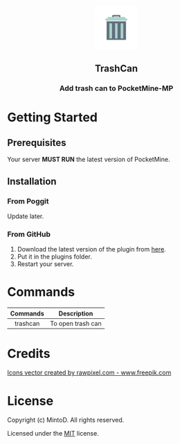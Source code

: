 <div align="center">
  <a href="https://github.com/MintoD/TrashCan">
    <img src="assets/icon.jpg" alt="Logo" width="100" height="100">
  </a>

  <h2 align="center">TrashCan</h2>

  <h3 align="center">
    Add trash can to PocketMine-MP
  </h3>
</div>

# Getting Started

## Prerequisites

Your server **MUST RUN** the latest version of PocketMine.

## Installation

### From Poggit

Update later.

### From GitHub

1. Download the latest version of the plugin from [here](https://github.com/MintoD/TrashCan/releases).
2. Put it in the plugins folder.
3. Restart your server.

# Commands

| Commands |    Description    |
|:--------:|:-----------------:|
| trashcan | To open trash can |
# Credits

<a href='https://www.freepik.com/vectors/icons'>Icons vector created by rawpixel.com - www.freepik.com</a>

# License

Copyright (c) MintoD. All rights reserved.

Licensed under the [MIT](https://github.com/MintoD/TrashCan/blob/main/LICENSE) license.

